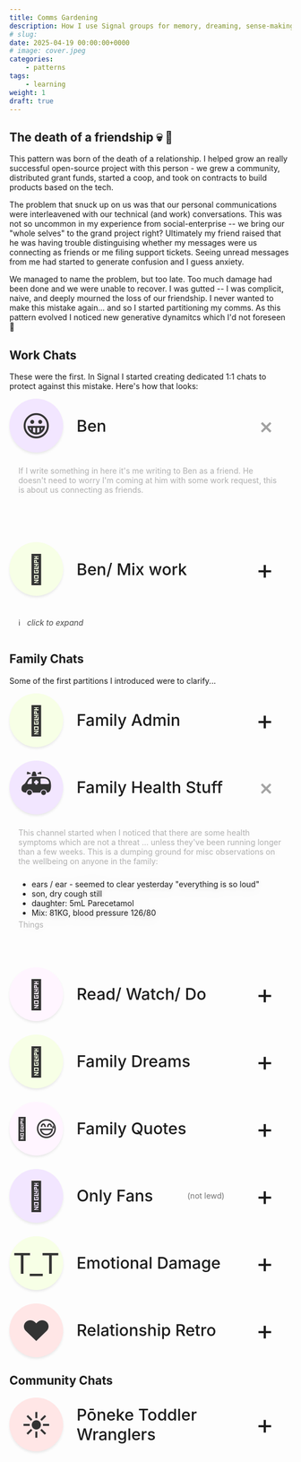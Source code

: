 ```yaml
---
title: Comms Gardening
description: How I use Signal groups for memory, dreaming, sense-making, coherance.
# slug:
date: 2025-04-19 00:00:00+0000
# image: cover.jpeg
categories:
    - patterns
tags:
    - learning
weight: 1
draft: true
---
```


## The death of a friendship :skull: :seedling:

This pattern was born of the death of a relationship. I helped grow an really
successful open-source project with this person - we grew a community,
distributed grant funds, started a coop, and took on contracts to build products
based on the tech. 

The problem that snuck up on us was that our personal communications were
interleavened with our technical (and work) conversations. This was not so
uncommon in my experience from social-enterprise -- we bring our "whole selves"
to the grand project right? Ultimately my friend raised that he was having trouble
distinguising whether my messages were us connecting as friends or me filing
support tickets. Seeing unread messages from me had started to generate
confusion and I guess anxiety.

We managed to name the problem, but too late. Too much damage had been done and
we were unable to recover. I was gutted -- I was complicit, naive, and deeply
mourned the loss of our friendship. I never wanted to make this mistake again...
and so I started partitioning my comms. As this pattern evolved I noticed new
generative dynamitcs which I'd not foreseen :seedling:


## Work Chats

These were the first. In Signal I started creating dedicated 1:1 chats to
protect against this mistake. Here's how that looks:

<div class='chats'>
  <details open="">
    <summary>
      <div class='icon'>😀</div>
      <div class='title'>Ben</div>
      <div class='expand-symbol'>+</div>
    </summary>
    <div class='body'>

  If I write something in here it's me writing to Ben as a
  friend. He doesn't need to worry I'm coming at him with some work request, this
  is about us connecting as friends.
    </div>
  </details>

  <details>
    <summary>
      <div class='icon'>💼</div>
      <div class='title'>Ben/ Mix work</div>
      <div class='expand-symbol'>+</div>
    </summary>
    <div class='body'>

  Work coordination. If it's out-of-office hours, this can wait.
    </div>
  </details>

:information_source: &nbsp; _click to expand_
</div>


## Family Chats

Some of the first partitions I introduced were to clarify...

<div class='chats'>
  <details>
    <summary>
      <div class='icon'>🏡</div>
      <div class='title'>Family Admin</div>
      <div class='expand-symbol'>+</div>
    </summary>
    <div class='body'>

  I've got a couple young kids. Family administration is a whole category, it's kinda 
  a grind and I got scared that this would dominate all my communication with my wife.
  This channel is mundane, but like the "work" chat above it allows us to protect our
  relationship (to a degree) from the onslaught of logistics.

   </div>
  </details>

  <details open=true>
    <summary>
      <div class='icon'>🚑</div>
      <div class='title'>Family Health Stuff</div>
      <div class='expand-symbol'>+</div>
    </summary>
    <div class='body'>

  This channel started when I noticed that there are some health symptoms which
  are not a threat ... unless they've been running longer than a few
  weeks. This is a dumping ground for misc observations on the wellbeing
  on anyone in the family:
  - <Daughter> ears / ear - seemed to clear yesterday "everything is so loud"
  - son, dry cough still
  - daughter: 5mL Parecetamol
  - Mix: 81KG, blood pressure 126/80

  Things
   </div>
  </details>

  <details>
    <summary>
      <div class='icon'>🌈</div>
      <div class='title'>Read/ Watch/ Do</div>
      <div class='expand-symbol'>+</div>
    </summary>
    <div class='body'>
    </div>
  </details>

  <details>
    <summary>
      <div class='icon'>🎉</div>
      <div class='title'>Family Dreams</div>
      <div class='expand-symbol'>+</div>
    </summary>
    <div class='body'>
    </div>
  </details>

  <details>
    <summary>
      <div class='icon icon-double'>💬 😅</div>
      <div class='title'>Family Quotes</div>
      <div class='expand-symbol'>+</div>
    </summary>
    <div class='body'>
    </div>
  </details>

  <details>
    <summary>
      <div class='icon'>🥵</div>
      <div class='title'>Only Fans</div>
      <div class='note'>(not lewd)</div>
      <div class='expand-symbol'>+</div>
    </summary>
    <div class='body'>
    </div>
  </details>

  <details>
    <summary>
      <div class='icon'>T_T</div>
      <div class='title'>Emotional Damage</div>
      <div class='expand-symbol'>+</div>
    </summary>
    <div class='body'>
    </div>
  </details>

  <details>
    <summary>
      <div class='icon'>❤️</div>
      <div class='title'>Relationship Retro</div>
      <div class='expand-symbol'>+</div>
    </summary>
    <div class='body'>
    </div>
  </details>
</div>


## Community Chats

<div class='chats'>
  <details >
    <summary>
      <div class='icon'>☀️</div>
      <div class='title'>Pōneke Toddler Wranglers</div>
      <div class='expand-symbol'>+</div>
    </summary>
    <div class='body'>
    </div>
</div>


<style>
.chats {
  --summary-bg: var(--card-background);
  --icon-bg: rgb(255, 245, 255);
  --details-bg: var(--card-background);

  background: var(--summary-bg);
  padding: 2rem calc(var(--card-padding) + 0rem);
  /* border-radius: 1rem; */
  border: 1px solid var(--body-text-color);
  /* box-shadow:  */
  /*   0px 3px 5px -1px rgba(0, 0, 0, 0.10) inset, */
  /*   0px 6px 10px 0px rgba(0, 0, 0, 0.05) inset, */
  /*   0px 1px 18px 0px rgba(0, 0, 0, 0.02) inset; */
  margin: 0 calc(-1 * var(--card-padding));

  display: grid;
  grid-gap: 1.5rem;

  > p {
    /* color: white; */
    padding-left: 1rem;
    opacity: 0.8;
  }

  --lum: 95%;
  details:nth-last-child(-2n) { --icon-bg: hsl(180deg, 100%, var(--lum)); }
  details:nth-last-child(2n+1) { --icon-bg: hsl(270deg, 100%, var(--lum)); }
  details:nth-last-child(4n+1) { --icon-bg: hsl(0deg, 100%, var(--lum)); }
  details:nth-last-child(3n+2) { --icon-bg:  hsl(80deg, 100%, var(--lum)); }
}

details {
  /* padding: 10px !important; */
  /* background: red; */
  margin: 0 !important;

  cursor: pointer;
  transition: 0.15s background linear;

  summary {
    list-style: none;
    /* color: white; */
    background: var(--summary-bg);

    display: grid;
    grid-template-columns: auto 1fr auto auto;
    align-items: center;
    grid-gap: 1.5rem;

    .icon {
      width: 6rem;
      height: 6rem;
      font-size: 3.2rem;
      background: var(--icon-bg);
      color: #333;

      border-radius: 50%;
      box-shadow: 0px 3px 5px -1px rgba(0, 0, 0, 0.10);

      display: grid;
      justify-items: center;
      align-items: center;

      &.icon-double {
        font-size: 2.4rem;
      }
    }
    .title {
      font-size: 1.8rem;
      font-weight: 500;
    }
    .note {
      opacity: 0.6;
      margin-right: 2rem;
    }
    .expand-symbol {
      grid-column: 4;
      font-size: 3rem;
      margin-right: 2rem;

      display: grid;
      text-align: center;

      transition: all linear .2s;
    }
  }

  .body {
    min-height: 6rem;
    cursor: auto;
    background: var(--details-bg);
    padding: 4px 0;
    border-radius: 4px;
    margin: 1rem;

    /* carat thing */
    &:before {
      content: "";
      width: 0;
      height: 0;
      border-left: 8px solid transparent;
      border-right: 8px solid transparent;
      border-bottom: 12px solid var(--details-bg);
      top: -10px;
      position: absolute;
      left: 10px;
    }

    filter:
      drop-shadow(0px 3px 5px  rgba(0, 0, 0, 0.12))
      drop-shadow(0px 6px 10px rgba(0, 0, 0, 0.05))
      drop-shadow(0px 1px 18px rgba(0, 0, 0, 0.03));
  }
}


details[open] {
  .expand-symbol {
    transform: rotate(-45deg);
    opacity: 0.4;
  }

  p {
   animation: animateDown 0.2s linear forwards;
 }
}

@keyframes animateDown {
  0% {
    opacity: 0;
    transform: translatey(-15px);
  }
  100% {
    opacity: 1;
    transform: translatey(0);
  }
}

</style>
